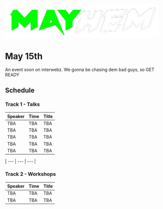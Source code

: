 ![MAYhem](pics/Green-bg-removed.png)
# May 15th

An event soon on interwebz. We gonna be chasing dem bad guys, so GET READY



## Schedule



### Track 1 - Talks

| Speaker | Time | Title
| --- | --- | --- |
| TBA | TBA | TBA |
| TBA | TBA | TBA |
| TBA | TBA | TBA |
| TBA | TBA | TBA |
| TBA | TBA | TBA |

| --- | --- | --- |


### Track 2 - Workshops

| Speaker | Time | Title
| --- | --- | --- |
| TBA | TBA | TBA |
| TBA | TBA | TBA |
